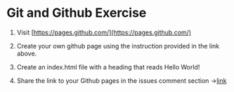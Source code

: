 # Git and Github Exercise

1. Visit [https://pages.github.com/](https://pages.github.com/) 

2. Create your own github page using the instruction provided in the link above.

3. Create an index.html file with a heading that reads Hello World!

4. Share the link to your Github pages in the issues comment section ->[link](https://github.com/codeandstuff-manchester/Exercises/issues/1)
